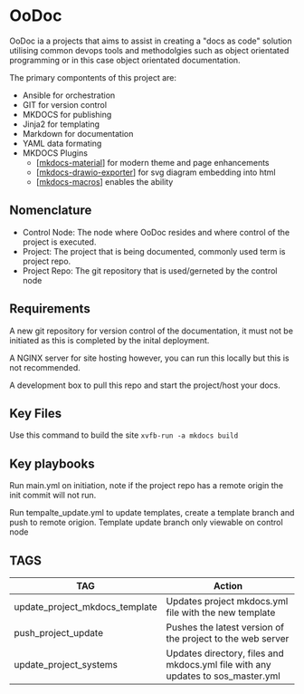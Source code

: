 # OoDoc

OoDoc ia a projects that aims to assist in creating a "docs as code" solution utilising common devops tools and methodolgies such as object orientated programming or in this case object orientated documentation.

The primary compontents of this project are:

- Ansible for orchestration
- GIT for version control
- MKDOCS for publishing
- Jinja2 for templating
- Markdown for documentation
- YAML data formating
- MKDOCS Plugins
  - [[mkdocs-material](https://squidfunk.github.io/mkdocs-material/)] for modern theme and page enhancements
  - [[mkdocs-drawio-exporter](https://github.com/LukeCarrier/mkdocs-drawio-exporter)] for svg diagram embedding into html
  - [[mkdocs-macros](https://mkdocs-macros-plugin.readthedocs.io/en/latest/)] enables the ability 

## Nomenclature

- Control Node: The node where OoDoc resides and where control of the project is executed.
- Project: The project that is being documented, commonly used term is project repo.
- Project Repo: The git repository that is used/gerneted by the control node

## Requirements

A new git repository for version control of the documentation, it must not be initiated as this is completed by the inital deployment. 

A NGINX server for site hosting however, you can run this locally but this is not recommended. 

A development box to pull this repo and start the project/host your docs. 


## Key Files



Use this command to build the site ``` xvfb-run -a mkdocs build ```


## Key playbooks

Run main.yml on initiation, note if the project repo has a remote origin the init commit will not run. 

Run tempalte_update.yml to update templates, create a template branch and push to remote origion. Template update branch only viewable on control node

## TAGS

| TAG | Action |
|-------|----------|
| update_project_mkdocs_template | Updates project mkdocs.yml file with the new template |
| push_project_update | Pushes the latest version of the project to the web server |
| update_project_systems | Updates directory, files and mkdocs.yml file with any updates to sos_master.yml |

